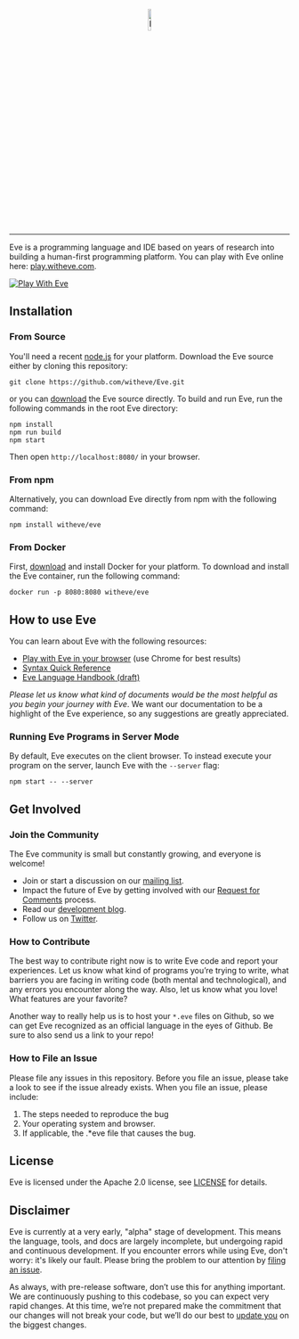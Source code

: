 <p align="center">
  <img src="http://www.witheve.com/logo.png" alt="Eve logo" width="10%" />
</p>

---
 
Eve is a programming language and IDE based on years of research into building a human-first programming platform. You can play with Eve online here: [play.witheve.com](http://play.witheve.com/).

[![Play With Eve](http://programming.witheve.com/images/eve.png)](http://play.witheve.com/)

## Installation

### From Source

You'll need a recent [node.js](https://nodejs.org) for your platform. Download the Eve source either by cloning this repository:


```
git clone https://github.com/witheve/Eve.git
```

or you can [download](https://github.com/witheve/Eve/archive/master.zip) the Eve source directly. To build and run Eve, run the following commands in the root Eve directory:

```
npm install
npm run build
npm start
```

Then open `http://localhost:8080/` in your browser.

### From npm

Alternatively, you can download Eve directly from npm with the following command:

```
npm install witheve/eve
```

### From Docker

First, [download](https://www.docker.com/products/docker) and install Docker for your platform. To download and install the Eve container, run the following command:

```
docker run -p 8080:8080 witheve/eve
```

## How to use Eve

You can learn about Eve with the following resources:

- [Play with Eve in your browser](http://play.witheve.com/) (use Chrome for best results)
- [Syntax Quick Reference](https://witheve.github.io/assets/docs/SyntaxReference.pdf)
- [Eve Language Handbook (draft)](http://docs.witheve.com)

*Please let us know what kind of documents would be the most helpful as you begin your journey with Eve*. We want our documentation to be a highlight of the Eve experience, so any suggestions are greatly appreciated.

### Running Eve Programs in Server Mode

By default, Eve executes on the client browser. To instead execute your program on the server, launch Eve with the `--server` flag:   

```
npm start -- --server
```

## Get Involved

### Join the Community

The Eve community is small but constantly growing, and everyone is welcome!

- Join or start a discussion on our [mailing list](https://groups.google.com/forum/#!forum/eve-talk).
- Impact the future of Eve by getting involved with our [Request for Comments](https://github.com/witheve/rfcs) process.
- Read our [development blog](http://incidentalcomplexity.com/).
- Follow us on [Twitter](https://twitter.com/with_eve).

### How to Contribute

The best way to contribute right now is to write Eve code and report your experiences. Let us know what kind of programs you’re trying to write, what barriers you are facing in writing code (both mental and technological), and any errors you encounter along the way. Also, let us know what you love! What features are your favorite?

Another way to really help us is to host your `*.eve` files on Github, so we can get Eve recognized as an official language in the eyes of Github. Be sure to also send us a link to your repo!

### How to File an Issue

Please file any issues in this repository. Before you file an issue, please take a look to see if the issue already exists. When you file an issue, please include:

1. The steps needed to reproduce the bug
2. Your operating system and browser.
3. If applicable, the .*eve file that causes the bug.

## License

Eve is licensed under the Apache 2.0 license, see [LICENSE](https://github.com/witheve/eve/blob/master/LICENSE) for details.

## Disclaimer

Eve is currently at a very early, "alpha" stage of development. This means the language, tools, and docs are largely incomplete, but undergoing rapid and continuous development. If you encounter errors while using Eve, don't worry: it's likely our fault. Please bring the problem to our attention by [filing an issue](https://github.com/witheve/eve#how-to-file-an-issue).

As always, with pre-release software, don’t use this for anything important. We are continuously pushing to this codebase, so you can expect very rapid changes. At this time, we’re not prepared make the commitment that our changes will not break your code, but we’ll do our best to [update you](https://groups.google.com/forum/#!forum/eve-talk) on the biggest changes.
